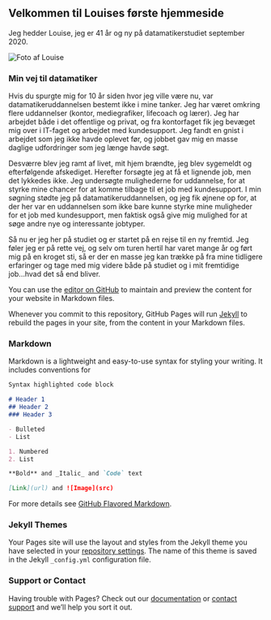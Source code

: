 ## Velkommen til Louises første hjemmeside

Jeg hedder Louise, jeg er 41 år og ny på datamatikerstudiet september 2020.

![Foto af Louise](https://github.com/LouiseFuglsang/LouiseFuglsang.github.io/blob/master/IMG_0485a.JPG)

### Min vej til datamatiker
Hvis du spurgte mig for 10 år siden hvor jeg ville være nu, var datamatikeruddannelsen bestemt ikke i mine tanker. Jeg har været omkring flere uddannelser (kontor, mediegrafiker, lifecoach og lærer). 
Jeg har arbejdet både i det offentlige og privat, og fra kontorfaget fik jeg bevæget mig over i IT-faget og arbejdet med kundesupport. Jeg fandt en gnist i arbejdet som jeg ikke havde oplevet før, og jobbet gav mig en masse daglige udfordringer som jeg længe havde søgt.

Desværre blev jeg ramt af livet, mit hjem brændte, jeg blev sygemeldt og efterfølgende afskediget. Herefter forsøgte jeg at få et lignende job, men det lykkedes ikke. Jeg undersøgte mulighederne for uddannelse, for at styrke mine chancer for at komme tilbage til et job med kundesupport. I min søgning stødte jeg på datamatikeruddannelsen, og jeg fik øjnene op for, at der her var en uddannelsen som ikke bare kunne styrke mine muligheder for et job med kundesupport, men faktisk også give mig mulighed for at søge andre nye og interessante jobtyper.

Så nu er jeg her på studiet og er startet på en rejse til en ny fremtid. Jeg føler jeg er på rette vej, og selv om turen hertil har varet mange år og ført mig på en kroget sti, så er der en masse jeg kan trække på fra mine tidligere erfaringer og tage med mig videre både på studiet og i mit fremtidige job...hvad det så end bliver.


You can use the [editor on GitHub](https://github.com/LouiseFuglsang/LouiseFuglsang.github.io/edit/master/README.md) to maintain and preview the content for your website in Markdown files.

Whenever you commit to this repository, GitHub Pages will run [Jekyll](https://jekyllrb.com/) to rebuild the pages in your site, from the content in your Markdown files.

### Markdown

Markdown is a lightweight and easy-to-use syntax for styling your writing. It includes conventions for

```markdown
Syntax highlighted code block

# Header 1
## Header 2
### Header 3

- Bulleted
- List

1. Numbered
2. List

**Bold** and _Italic_ and `Code` text

[Link](url) and ![Image](src)
```

For more details see [GitHub Flavored Markdown](https://guides.github.com/features/mastering-markdown/).

### Jekyll Themes

Your Pages site will use the layout and styles from the Jekyll theme you have selected in your [repository settings](https://github.com/LouiseFuglsang/LouiseFuglsang.github.io/settings). The name of this theme is saved in the Jekyll `_config.yml` configuration file.

### Support or Contact

Having trouble with Pages? Check out our [documentation](https://docs.github.com/categories/github-pages-basics/) or [contact support](https://github.com/contact) and we’ll help you sort it out.
